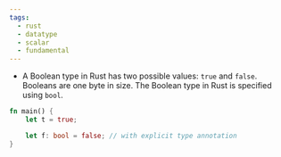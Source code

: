 ```yaml
---
tags:
  - rust
  - datatype
  - scalar
  - fundamental
---
```


- A Boolean type in Rust has two possible values: `true` and `false`. Booleans are one byte in size. The Boolean type in Rust is specified using `bool`.

```rust
fn main() {
    let t = true;

    let f: bool = false; // with explicit type annotation
}
```
